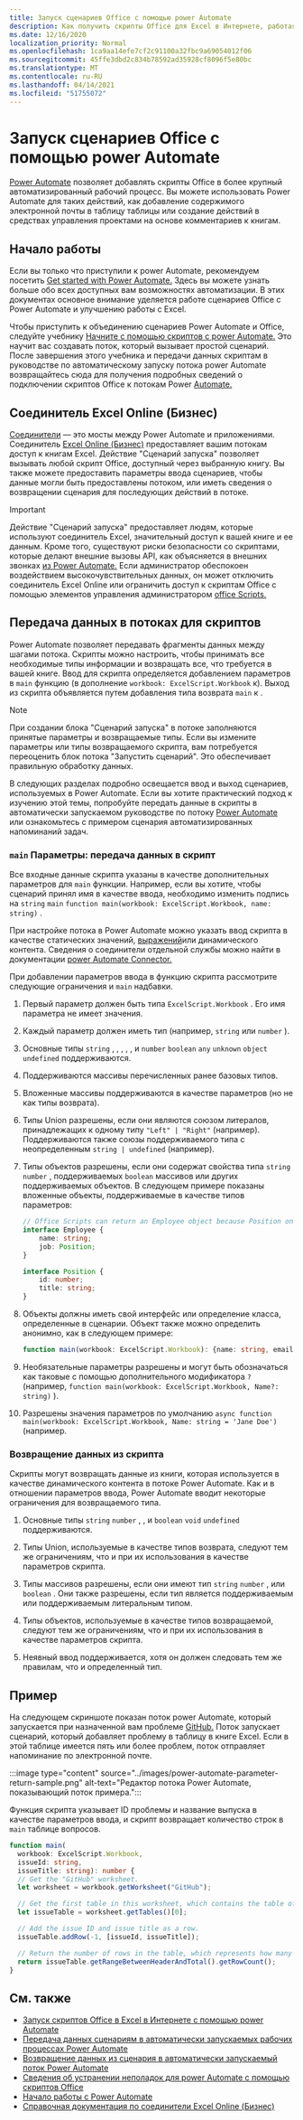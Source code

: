 ```yaml
---
title: Запуск сценариев Office с помощью power Automate
description: Как получить скрипты Office для Excel в Интернете, работая с рабочим процессом Power Automate.
ms.date: 12/16/2020
localization_priority: Normal
ms.openlocfilehash: 1ca9aa14efe7cf2c91100a32fbc9a69054012f06
ms.sourcegitcommit: 45ffe3dbd2c834b78592ad35928cf8096f5e80bc
ms.translationtype: MT
ms.contentlocale: ru-RU
ms.lasthandoff: 04/14/2021
ms.locfileid: "51755072"
---
```

# <a name="run-office-scripts-with-power-automate"></a>Запуск сценариев Office с помощью power Automate

[Power Automate](https://flow.microsoft.com) позволяет добавлять скрипты Office в более крупный автоматизированный рабочий процесс. Вы можете использовать Power Automate для таких действий, как добавление содержимого электронной почты в таблицу таблицы или создание действий в средствах управления проектами на основе комментариев к книгам.

## <a name="getting-started"></a>Начало работы

Если вы только что приступили к power Automate, рекомендуем посетить [Get started with Power Automate.](/power-automate/getting-started) Здесь вы можете узнать больше обо всех доступных вам возможностях автоматизации. В этих документах основное внимание уделяется работе сценариев Office с Power Automate и улучшению работы с Excel.

Чтобы приступить к объединению сценариев Power Automate и Office, следуйте учебнику [Начните с помощью скриптов с power Automate.](../tutorials/excel-power-automate-manual.md) Это научит вас создавать поток, который вызывает простой сценарий. После завершения этого учебника и передачи данных скриптам в руководстве по автоматическому запуску потока power Automate возвращайтесь сюда для получения подробных сведений о подключении скриптов Office к потокам Power [Automate.](../tutorials/excel-power-automate-trigger.md)

## <a name="excel-online-business-connector"></a>Соединитель Excel Online (Бизнес)

[Соединители](/connectors/connectors) — это мосты между Power Automate и приложениями. Соединитель [Excel Online (Бизнес)](/connectors/excelonlinebusiness) предоставляет вашим потокам доступ к книгам Excel. Действие "Сценарий запуска" позволяет вызывать любой скрипт Office, доступный через выбранную книгу. Вы также можете предоставить параметры ввода сценариев, чтобы данные могли быть предоставлены потоком, или иметь сведения о возвращении сценария для последующих действий в потоке.

> [!IMPORTANT]
> Действие "Сценарий запуска" предоставляет людям, которые используют соединитель Excel, значительный доступ к вашей книге и ее данным. Кроме того, существуют риски безопасности со скриптами, которые делают внешние вызовы API, как объясняется в внешних звонках [из Power Automate.](external-calls.md) Если администратор обеспокоен воздействием высокочувствительных данных, он может отключить соединитель Excel Online или ограничить доступ к скриптам Office с помощью элементов управления администратором [office Scripts.](/microsoft-365/admin/manage/manage-office-scripts-settings)

## <a name="data-transfer-in-flows-for-scripts"></a>Передача данных в потоках для скриптов

Power Automate позволяет передавать фрагменты данных между шагами потока. Скрипты можно настроить, чтобы принимать все необходимые типы информации и возвращать все, что требуется в вашей книге. Ввод для скрипта определяется добавлением параметров в `main` функцию (в дополнение `workbook: ExcelScript.Workbook` к). Выход из скрипта объявляется путем добавления типа возврата `main` к .

> [!NOTE]
> При создании блока "Сценарий запуска" в потоке заполняются принятые параметры и возвращаемые типы. Если вы измените параметры или типы возвращаемого скрипта, вам потребуется переоценить блок потока "Запустить сценарий". Это обеспечивает правильную обработку данных.

В следующих разделах подробно освещается ввод и выход сценариев, используемых в Power Automate. Если вы хотите практический подход к изучению этой темы, попробуйте передать данные в скрипты в автоматически [](../resources/scenarios/task-reminders.md) запускаемом руководстве по потоку [Power Automate](../tutorials/excel-power-automate-trigger.md) или ознакомьтесь с примером сценария автоматизированных напоминаний задач.

### <a name="main-parameters-passing-data-to-a-script"></a>`main` Параметры: передача данных в скрипт

Все входные данные скрипта указаны в качестве дополнительных параметров для `main` функции. Например, если вы хотите, чтобы сценарий принял имя в качестве ввода, необходимо изменить подпись на `string` `main` `function main(workbook: ExcelScript.Workbook, name: string)` .

При настройке потока в Power Automate можно указать ввод скрипта в качестве статических значений, [выражений](/power-automate/use-expressions-in-conditions)или динамического контента. Сведения о соединители отдельной службы можно найти в документации [power Automate Connector.](/connectors/)

При добавлении параметров ввода в функцию скрипта рассмотрите следующие ограничения и `main` надбавки.

1. Первый параметр должен быть типа `ExcelScript.Workbook` . Его имя параметра не имеет значения.

2. Каждый параметр должен иметь тип (например, `string` или `number` ).

3. Основные типы `string` , , , , , и `number` `boolean` `any` `unknown` `object` `undefined` поддерживаются.

4. Поддерживаются массивы перечисленных ранее базовых типов.

5. Вложенные массивы поддерживаются в качестве параметров (но не как типы возврата).

6. Типы Union разрешены, если они являются союзом литералов, принадлежащих к одному типу `"Left" | "Right"` (например). Поддерживаются также союзы поддерживаемого типа с неопределенным `string | undefined` (например).

7. Типы объектов разрешены, если они содержат свойства типа `string` `number` , поддерживаемых `boolean` массивов или других поддерживаемых объектов. В следующем примере показаны вложенные объекты, поддерживаемые в качестве типов параметров:

    ```TypeScript
    // Office Scripts can return an Employee object because Position only contains strings and numbers.
    interface Employee {
        name: string;
        job: Position;
    }

    interface Position {
        id: number;
        title: string;
    }
    ```

8. Объекты должны иметь свой интерфейс или определение класса, определенные в сценарии. Объект также можно определить анонимно, как в следующем примере:

    ```TypeScript
    function main(workbook: ExcelScript.Workbook): {name: string, email: string}
    ```

9. Необязательные параметры разрешены и могут быть обозначаться как таковые с помощью дополнительного модификатора `?` (например, `function main(workbook: ExcelScript.Workbook, Name?: string)` ).

10. Разрешены значения параметров по умолчанию `async function main(workbook: ExcelScript.Workbook, Name: string = 'Jane Doe')` (например.

### <a name="returning-data-from-a-script"></a>Возвращение данных из скрипта

Скрипты могут возвращать данные из книги, которая используется в качестве динамического контента в потоке Power Automate. Как и в отношении параметров ввода, Power Automate вводит некоторые ограничения для возвращаемого типа.

1. Основные типы `string` `number` , , и `boolean` `void` `undefined` поддерживаются.

2. Типы Union, используемые в качестве типов возврата, следуют тем же ограничениям, что и при их использования в качестве параметров скрипта.

3. Типы массивов разрешены, если они имеют тип `string` `number` , или `boolean` . Они также разрешены, если тип является поддерживаемым или поддерживаемым литеральным типом.

4. Типы объектов, используемые в качестве типов возвращаемой, следуют тем же ограничениям, что и при их использования в качестве параметров скрипта.

5. Неявный ввод поддерживается, хотя он должен следовать тем же правилам, что и определенный тип.

## <a name="example"></a>Пример

На следующем скриншоте показан поток power Automate, который запускается при назначенной вам проблеме [GitHub.](https://github.com/) Поток запускает сценарий, который добавляет проблему в таблицу в книге Excel. Если в этой таблице имеется пять или более проблем, поток отправляет напоминание по электронной почте.

:::image type="content" source="../images/power-automate-parameter-return-sample.png" alt-text="Редактор потока Power Automate, показывающий поток примера.":::

Функция скрипта указывает ID проблемы и название выпуска в качестве параметров ввода, и скрипт возвращает количество строк в `main` таблице вопросов.

```TypeScript
function main(
  workbook: ExcelScript.Workbook,
  issueId: string,
  issueTitle: string): number {
  // Get the "GitHub" worksheet.
  let worksheet = workbook.getWorksheet("GitHub");

  // Get the first table in this worksheet, which contains the table of GitHub issues.
  let issueTable = worksheet.getTables()[0];

  // Add the issue ID and issue title as a row.
  issueTable.addRow(-1, [issueId, issueTitle]);

  // Return the number of rows in the table, which represents how many issues are assigned to this user.
  return issueTable.getRangeBetweenHeaderAndTotal().getRowCount();
}
```

## <a name="see-also"></a>См. также

- [Запуск скриптов Office в Excel в Интернете с помощью power Automate](../tutorials/excel-power-automate-manual.md)
- [Передача данных сценариям в автоматически запускаемых рабочих процессах Power Automate](../tutorials/excel-power-automate-trigger.md)
- [Возвращение данных из сценария в автоматически запускаемый поток Power Automate](../tutorials/excel-power-automate-returns.md)
- [Сведения об устранении неполадок для power Automate с помощью скриптов Office](../testing/power-automate-troubleshooting.md)
- [Начало работы с Power Automate](/power-automate/getting-started)
- [Справочная документация по соединители Excel Online (Бизнес)](/connectors/excelonlinebusiness/)
